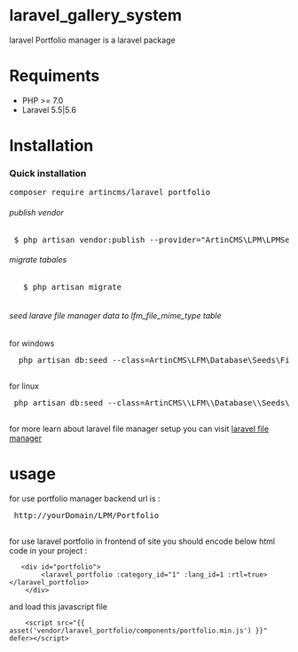 # laravel_gallery_system
laravel Portfolio manager is a laravel package 

# Requiments 
<ul>
<li>
PHP >= 7.0
</li>
<li>
Laravel 5.5|5.6
</li>
</ul>

# Installation
<h3>Quick installation</h3> 
<div class="highlight highlight-source-shell"><pre>composer require artincms/laravel_portfolio</pre></div>
<h6>publish vendor</h6>
 <div class="highlight highlight-text-html-php"><pre>
 $ php artisan vendor:publish --provider="ArtinCMS\LPM\LPMServiceProvider" --force
</pre> </div>
 <h6>migrate tabales</h6>
  <div class="highlight highlight-text-html-php"><pre>
   $ php artisan migrate
   </pre> </div>
<h6>seed larave file manager data to lfm_file_mime_type table</h6>
for windows
 <div class="highlight highlight-text-html-php"><pre>
  php artisan db:seed --class=ArtinCMS\LFM\Database\Seeds\FilemanagerTableSeeder
  </pre> </div>
  for linux
  <div class="highlight highlight-text-html-php"><pre>
 php artisan db:seed --class=ArtinCMS\\LFM\\Database\\Seeds\\FilemanagerTableSeeder
  </pre> </div>
for more learn about laravel file manager setup you can visit <a href="https://github.com/artincms/laravel_file_manager">laravel file manager </a>
  
   <h1>usage</h1> 
  
for use portfolio manager
backend url is : 
 <div class="highlight highlight-text-html-php">
 <pre>
 http://yourDomain/LPM/Portfolio
  </pre> 
  </div>
  
for use laravel portfolio in frontend of site you should 
encode below html code in your project :

```
   <div id="portfolio">
        <laravel_portfolio :category_id="1" :lang_id=1 :rtl=true></laravel_portfolio>
    </div>
```
and load this javascript file 
```angular2html
    <script src="{{ asset('vendor/laravel_portfolio/components/portfolio.min.js') }}" defer></script>
```